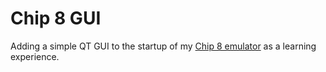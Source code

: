 # Chip 8 GUI

Adding a simple QT GUI to the startup of my [Chip 8 emulator](https://github.com/Keating950/chip8) as a learning experience.
